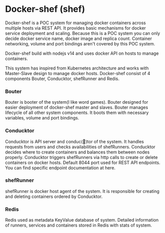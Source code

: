 # Docker-shef (shef)

Docker-shef is a POC system for managing docker containers across multiple hosts via REST API. It provides basic mechanisms for docker service deployment and scaling. Because this is a POC system you can only decide docker service name, docker image and replica count. Container networking, volume and port bindings aren't covered by this POC system.

Docker-shef build with nodejs v14 and uses docker API on hosts to manage containers.

This system has inspired from Kubernetes architecture and works with Master-Slave design to manage docker hosts. Docker-shef consist of 4 components Bouter, Conducktor, shefRunner and Redis.

### Bouter

Bouter is booter of the system(I like word games). Bouter designed for easier deployment of docker-shef master and slaves. Bouter manages lifecycle of all other system components. It boots them with necessary variables, volume and port bindings.

### Conducktor

Conducktor is API server and conduc(🦆)tor of the system. It handles requests from users and checks availabilities of shefRunners. Conducktor decides where to create containers and balances them between nodes properly. Conducktor triggers shefRunners via http calls to create or delete containers on docker hosts. Default 8044 port used for REST API endpoints. You can find specific endpoint documentation at here.

### shefRunner

shefRunner is docker host agent of the system. It is responsible for creating and deleting containers ordered by Conducktor.

### Redis

Redis used as metadata KeyValue database of system. Detailed information of runners, services and containers stored in Redis with stats of system.
